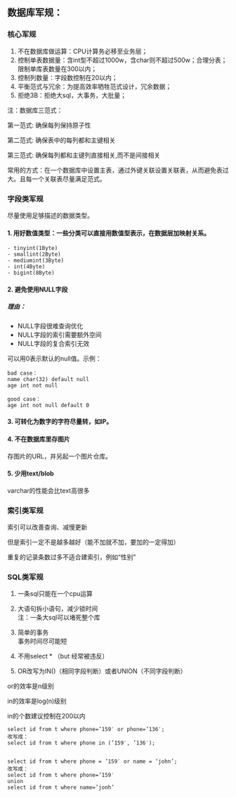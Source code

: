 ## 数据库军规：

### 核心军规
1. 不在数据库做运算：CPU计算务必移至业务层；
2. 控制单表数据量：含int型不超过1000w，含char则不超过500w；合理分表；限制单库表数量在300以内；
3. 控制列数量：字段数控制在20以内；
4. 平衡范式与冗余：为提高效率牺牲范式设计，冗余数据；
5. 拒绝3B：拒绝大sql，大事务，大批量；

注：数据库三范式：

第一范式: 确保每列保持原子性

第二范式: 确保表中的每列都和主键相关

第三范式: 确保每列都和主键列直接相关,而不是间接相关

常用的方式：在一个数据库中设置主表，通过外键关联设置关联表，从而避免表过大。且每一个关联表尽量满足范式。


### 字段类军规
尽量使用足够描述的数据类型。

#### 1. 用好数值类型：一些分类可以直接用数值型表示，在数据层加映射关系。
	- tinyint(1Byte)
	- smallint(2Byte)
	- mediumint(3Byte)
	- int(4Byte)
	- bigint(8Byte)

#### 2. 避免使用NULL字段


##### 理由：
- NULL字段很难查询优化
- NULL字段的索引需要额外空间
- NULL字段的复合索引无效

可以用0表示默认的null值。示例：

	bad case：
	name char(32) default null
	age int not null
	
	good case：
	age int not null default 0


#### 3. 可转化为数字的字符尽量转，如IP。
#### 4. 不在数据库里存图片
存图片的URL，并另起一个图片仓库。
#### 5. 少用text/blob
varchar的性能会比text高很多

### 索引类军规

索引可以改善查询、减慢更新

但是索引一定不是越多越好（能不加就不加，要加的一定得加）

重复的记录条数过多不适合建索引，例如“性别”

### SQL类军规

1. 一条sql只能在一个cpu运算
2. 大语句拆小语句，减少锁时间
<br>注：一条大sql可以堵死整个库

3. 简单的事务
<br>事务时间尽可能短

4. 不用select *  （but 经常被违反）

5. OR改写为IN()（相同字段判断）或者UNION（不同字段判断）

or的效率是n级别

in的效率是log(n)级别

in的个数建议控制在200以内

	select id from t where phone=’159′ or phone=’136′;
	改写成：
	select id from t where phone in (’159′, ’136′);
	
		
	select id from t where phone = ’159′ or name = ‘john’;
	改写成：
	select id from t where phone=’159′
	union
	select id from t where name=’jonh’
